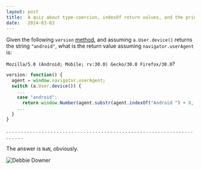 ```yaml
---
layout: post
title:  A quiz about type-coercion, indexOf return values, and the principle of lol whoops a bug.
date:   2014-03-03
---
```


Given the following `version` [method][code], and assuming `a.User.device()` returns the string `"android"`, what is the return value assuming `navigator.userAgent` is:

`Mozilla/5.0 (Android; Mobile; rv:30.0) Gecko/30.0 Firefox/30.0`?

``` js
version: function() {
  agent = window.navigator.userAgent;
  switch (a.User.device()) {
    ...
    case "android":
      return window.Number(agent.substr(agent.indexOf("Android ") + 8, 3));
    ...
  }
}
```

.
.
.
.
.
.
.
.
.
.
.
.
.
.
.
.
.
.
.
.
.
.
.
.
.
.
.
.
.
.
.
.
.
.
.
.
.
.
.
.
.
.
.
.
.
.
.
.
.
.
.
.
.
.
.
.
.
.
.
.
.
.
.
.
.
.
.
.
.

The answer is `NaN`, obviously.

<img src="http://miketaylr.com/posts/assets/debbie.gif" alt="Debbie Downer">

[code]: https://gist.github.com/miketaylr/9333150#file-mobile-min-js-L21214-L21226da